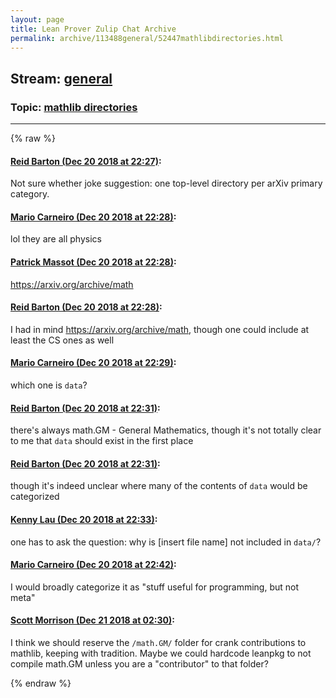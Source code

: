 ```yaml
---
layout: page
title: Lean Prover Zulip Chat Archive 
permalink: archive/113488general/52447mathlibdirectories.html
---
```


## Stream: [general](index.html)
### Topic: [mathlib directories](52447mathlibdirectories.html)

---


{% raw %}
#### [ Reid Barton (Dec 20 2018 at 22:27)](https://leanprover.zulipchat.com/#narrow/stream/113488-general/topic/mathlib%20directories/near/152288114):
Not sure whether joke suggestion: one top-level directory per arXiv primary category.

#### [ Mario Carneiro (Dec 20 2018 at 22:28)](https://leanprover.zulipchat.com/#narrow/stream/113488-general/topic/mathlib%20directories/near/152288176):
lol they are all physics

#### [ Patrick Massot (Dec 20 2018 at 22:28)](https://leanprover.zulipchat.com/#narrow/stream/113488-general/topic/mathlib%20directories/near/152288208):
https://arxiv.org/archive/math

#### [ Reid Barton (Dec 20 2018 at 22:28)](https://leanprover.zulipchat.com/#narrow/stream/113488-general/topic/mathlib%20directories/near/152288213):
I had in mind https://arxiv.org/archive/math, though one could include at least the CS ones as well

#### [ Mario Carneiro (Dec 20 2018 at 22:29)](https://leanprover.zulipchat.com/#narrow/stream/113488-general/topic/mathlib%20directories/near/152288227):
which one is `data`?

#### [ Reid Barton (Dec 20 2018 at 22:31)](https://leanprover.zulipchat.com/#narrow/stream/113488-general/topic/mathlib%20directories/near/152288379):
there's always math.GM - General Mathematics, though it's not totally clear to me that `data` should exist in the first place

#### [ Reid Barton (Dec 20 2018 at 22:31)](https://leanprover.zulipchat.com/#narrow/stream/113488-general/topic/mathlib%20directories/near/152288386):
though it's indeed unclear where many of the contents of `data` would be categorized

#### [ Kenny Lau (Dec 20 2018 at 22:33)](https://leanprover.zulipchat.com/#narrow/stream/113488-general/topic/mathlib%20directories/near/152288472):
one has to ask the question: why is [insert file name] not included in `data/`?

#### [ Mario Carneiro (Dec 20 2018 at 22:42)](https://leanprover.zulipchat.com/#narrow/stream/113488-general/topic/mathlib%20directories/near/152289052):
I would broadly categorize it as "stuff useful for programming, but not meta"

#### [ Scott Morrison (Dec 21 2018 at 02:30)](https://leanprover.zulipchat.com/#narrow/stream/113488-general/topic/mathlib%20directories/near/152301210):
I think we should reserve the `/math.GM/` folder for crank contributions to mathlib, keeping with tradition. Maybe we could hardcode leanpkg to not compile math.GM unless you are a "contributor" to that folder?


{% endraw %}
